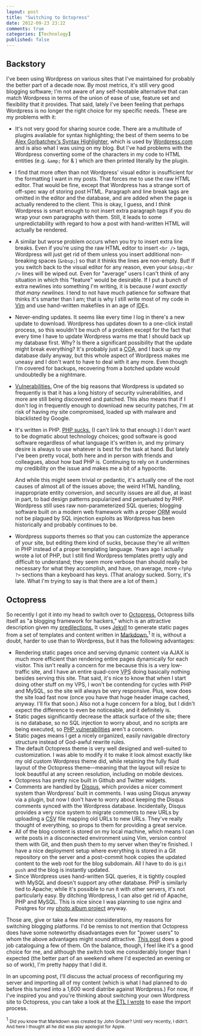 ```yaml
---
layout: post
title: "Switching to Octopress"
date: 2012-09-23 23:22
comments: true
categories: [Technology]
published: false
---
```


## Backstory

I've been using Wordpress on various sites that I've maintained for probably the
better part of a decade now. By most metrics, it's still very good blogging
software; I'm not aware of any self-hostable alternative that can match
Wordpress in terms of the union of ease of use, feature set and flexibility that
it provides. That said, lately I've been feeling that perhaps Wordpress is no
longer the right choice for my specific needs. These are my problems with it:

- It's not very good for sharing source code. There are a multitude of plugins
  available for syntax highlighting; the best of them seems to be
  [Alex Gorbatchev's Syntax Highlighter](http://alexgorbatchev.com/SyntaxHighlighter/), 
  which is used by
  [Wordpress.com](http://wordpress.com) and is also what I was using on my blog.
  But I've had problems with the Wordpress converting some of the characters in
  my code to HTML entities (e.g. `&amp;` for & ) which are then printed
  literally by the plugin.
- I find that more often than not Wordpress' visual editor is
  insufficient for the formatting I want in my posts. That forces me to use
  the raw HTML editor. That would be fine, except that Wordpress has a strange
  sort of off-spec way of storing post HTML. Paragraph and line break tags are
  omitted in the editor and the database, and are added when the page is
  actually rendered to the client. This is okay, I guess, and I *think*
  Wordpress is smart enough to not insert extra paragraph tags if you do wrap
  your own paragraphs with them. Still, it leads to some unpredictability with
  regard to how a post with hand-written HTML will actually be rendered.
- A similar but worse problem occurs when you try to insert extra line breaks.
  Even if you're using the raw HTML editor to insert `<br />` tags, Wordpress
  will just get rid of them unless you insert additional non-breaking spaces
  (`&nbsp;`) so that it thinks the lines are non-empty. But! If you switch back
  to the visual editor for any reason, even your `&nbsp;<br />` lines will be
  wiped out. Even for "average" users I can't think of any situation in which
  this "feature" would be desirable. If I put a bunch of extra newlines into
  something I'm writing, it is because *I want exactly that many newlines.* I
  tend to not have much patience for software that thinks it's smarter than
  I am; that is why I still write most of my code in [Vim](http://www.vim.org/)
  and use hand-written makefiles in an age of
  <acronym title="Integrated Development Environment">IDE</acronym>s.
- Never-ending updates. It seems like every time I log in there's a new update
  to download. Wordpress has updates down to a one-click install process, so
  this wouldn't be much of a problem except for the fact that
  every time I have to update Wordpress warns me that I should back up my
  database first. Why? Is there a significant possibility that the update might
  break everything? It's probably just a
  <acronym title="Cover Our Asses">COA</acronym>, and I back up my database
  daily anyway, but this whole aspect of Wordpress makes me uneasy and I don't
  want to have to deal with it any more. Even though I'm covered for backups,
  recovering from a botched update would undoubtedly be a nightmare.
- [Vulnerabilities.](http://en.wikipedia.org/wiki/WordPress#Vulnerabilities) One
  of the big reasons that Wordpress is updated so frequently is that it has a
  long history of security vulnerabilities, and more are still being discovered
  and patched. This also means that if I don't log in frequently enough to
  download new security patches, I'm at risk of having my site compromised,
  loaded up with malware and blacklisted by Google.
- It's written in PHP. [PHP sucks.](http://me.veekun.com/blog/2012/04/09/php-a-fractal-of-bad-design/)
  (I can't link to that enough.) I don't want to be dogmatic about technology
  choices; good software is good software regardless of what language it's
  written in, and my primary desire is always to use whatever is best for the
  task at hand. But lately I've been pretty vocal, both here and in person with
  friends and colleagues, about how bad PHP is. Continuing to rely on it
  undermines my credibility on the issue and makes me a bit of a hypocrite.

  And while this might seem trivial or pedantic, it's
  actually one of the root causes of almost all of the issues above; the weird
  HTML handling, inappropriate entity conversion, and security issues are all
  due, at least in part, to bad design patterns popularized and perpetuated by
  PHP. Wordpress still uses raw non-parameterized SQL queries; blogging software
  built on a modern web framework with a proper
  <acronym title="Object-Relational Mapping">ORM</acronym>
  would not be plagued by SQL
  injection exploits as Wordpress has been historically and probably continues
  to be.
- Wordpress supports themes so that you can customize the apperance of your
  site, but editing them kind of sucks, because they're all written in PHP
  instead of a proper templating language. Years ago I actually wrote a lot of
  PHP, but I still find Wordpress templates pretty ugly and difficult to
  understand; they seem more verbose than should really be necessary for what
  they accomplish, and have, on average, more `<?php ?>` sections than a
  keyboard has keys. (That analogy sucked. Sorry, it's late. What I'm trying to
  say is that there are a lot of them.)

## Octopress

So recently I got it into my head to switch over to
[Octopress.](http://octopress.org/) Octopress bills itself as "a blogging
framework for hackers," which is an attractive description given my
[predilections.](/categories/coding) It uses
[Jekyll](https://github.com/mojombo/jekyll) to generate static pages from a set
of templates and content written in
[Markdown.](http://daringfireball.net/projects/markdown/)<sup>1</sup> It is,
without a doubt, harder to use than to Wordpress, but it has the following
advantages:

- Rendering static pages once and serving dynamic content via AJAX is much more
  efficient than rendering entire pages dynamically for each visitor. This isn't
  really a concern for me because this is a very low-traffic site, and I have an
  entire quad-core <acronym title="Virtual Private Server">VPS</acronym>
  doing basically nothing besides serving this site. That said, it's nice to
  know that when I start doing other stuff on my VPS, I won't be contending for
  cycles with PHP and MySQL, so the site will always be very responsive. Plus,
  wow does the site load fast now (once you have that huge header image cached,
  anyway. I'll fix that soon.) Also not a huge concern for a blog, but I
  didn't expect the difference to even be noticeable, and it definitely is.
- Static pages significantly decrease the attack surface of the site; there is
  no database, so no SQL injection to worry about, and no scripts are being
  executed, so [PHP vulnerabilities](http://www.kb.cert.org/vuls/id/520827)
  aren't a concern.
- Static pages means I get a nicely organized, easily navigable directory
  structure instead of God-awful rewrite rules.
- The default Octopress theme is very well designed and well-suited to
  customization.  I was able to modify it to make it look almost exactly like my
  old custom Wordpress theme did, while retaining the fully fluid layout of the
  Octopress theme&mdash;meaning that the layout will resize to look beautiful at
  any screen resolution, including on mobile devices.
- Octopress has pretty nice built in Github and Twitter widgets.
- Comments are handled by [Disqus](http://disqus.com/), which provides a nicer
  comment system than Wordpress' built in comments.  I was using Disqus anyway
  via a plugin, but now I don't have to worry about keeping the Disqus comments
  synced with the Wordpress database. Incidentally, Disqus provides a very nice
  system to migrate comments to new URLs by uploading a
  <acronym title="Comma Separate Value">CSV</acronym> file mapping old URLs to
  new URLs. They've really thought of everything, so props to them for providing
  a great service.
- All of the blog content is stored on my local machine, which means I can write
  posts in a disconnected environment using Vim, version control them with Git,
  and then push them to my server when they're finished. I have a nice
  deployment setup where everything is stored in a Git repository on the server
  and a post-commit hook copies the updated content to the web root for the blog
  subdomain. All I have to do is `git push` and the blog is instantly updated.
- Since Wordpress uses hand-written SQL queries, it is tightly coupled with
  MySQL and doesn't support any other database. PHP is similarly tied to Apache;
  while it's possible to run it with other servers, it's not particularly easy.
  By ditching Wordpress, I can also get rid of Apache, PHP and MySQL. This is
  nice since I was planning to use nginx and Postgres for my
  [photo album project](/entry/2012/09/14/social-networks-and-content-ownership/)
  anyway.

Those are, give or take a few minor considerations, my reasons for switching
blogging platforms. I'd be remiss to not mention that Octopress does have some
noteworthy disadvantages even for "power users" to whom the above advantages
might sound attractive.
[This post](http://alblue.bandlem.com/2012/02/disadvantages-of-octopress.html
"Disadvantages of Octopress - AlBlue's Blog")
does a good job cataloguing a few of them. On the balance, though, I feel like
it's a good choice for me, and although the switch took me considerably longer
than I expected (the better part of an weekend where I'd expected an evening or
so of work), I'm pretty happy that I did it.

In an upcoming post, I'll discuss the actual process of reconfiguring my server
and importing all of my content (which is what I had planned to do before this
turned into a 1,600 word diatribe against Wordpress.) For now, if I've inspired
you and you're thinking about switching your own Wordpress site to Octopress,
you can take a look at the
[<acronym title="Extract, Transform, Load">ETL</acronym> I wrote](https://github.com/mlindgren/wp2octopress)
to ease the import process.

<sup>1</sup> <small>Did you know that Markdown was created by John Gruber? Until very
recently, I didn't. And here I thought all he did was play apologist for
Apple.</small>
